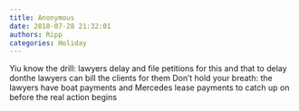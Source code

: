 ```yaml
---
title: Anonymous
date: 2018-07-28 21:32:01
authors: Ripp
categories: Holiday
---
```


 Yiu know the drill: lawyers delay and file petitions for this and that to delay donthe lawyers can bill the clients for them
Don’t hold your breath:  the lawyers have boat payments and Mercedes lease payments to catch up on before the real action begins